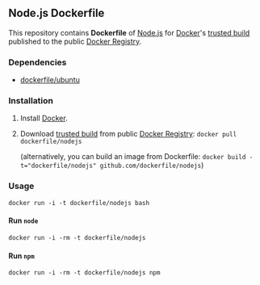 ## Node.js Dockerfile


This repository contains **Dockerfile** of [Node.js](http://nodejs.org/) for [Docker](https://www.docker.io/)'s [trusted build](https://index.docker.io/u/dockerfile/nodejs/) published to the public [Docker Registry](https://index.docker.io/).


### Dependencies

* [dockerfile/ubuntu](http://dockerfile.github.io/#/ubuntu)


### Installation

1. Install [Docker](https://www.docker.io/).

2. Download [trusted build](https://index.docker.io/u/dockerfile/nodejs/) from public [Docker Registry](https://index.docker.io/): `docker pull dockerfile/nodejs`

   (alternatively, you can build an image from Dockerfile: `docker build -t="dockerfile/nodejs" github.com/dockerfile/nodejs`)


### Usage

    docker run -i -t dockerfile/nodejs bash

#### Run `node`

    docker run -i -rm -t dockerfile/nodejs

#### Run `npm`

    docker run -i -rm -t dockerfile/nodejs npm
